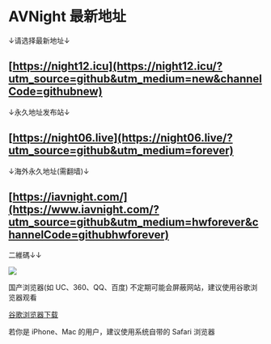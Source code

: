 # AVNight 最新地址
↓请选择最新地址↓

[https://night12.icu](https://night12.icu/?utm_source=github&utm_medium=new&channelCode=githubnew)
------------------------------------------------------------------------------
  
↓永久地址发布站↓

 [https://night06.live](https://night06.live/?utm_source=github&utm_medium=forever)
------------------------------------------------------------------------------
  
↓海外永久地址(需翻墙)↓

[https://iavnight.com/](https://www.iavnight.com/?utm_source=github&utm_medium=hwforever&channelCode=githubhwforever)
------------------------------------------------------------------------------
  
二維碼↓↓

[<img src="https://saops.xgcszyz.com/linlin/github/github%20night.png">](https://saops.xgcszyz.com/linlin/github/github%20night.png)
  
  
    
国产浏览器(如 UC、360、QQ、百度) 不定期可能会屏蔽网站，建议使用谷歌浏览器观看 

[谷歌浏览器下载](https://www.google.cn/chrome "谷歌浏览器")

若你是 iPhone、Mac 的用户，建议使用系统自带的 Safari 浏览器
